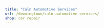 ```yaml
---
title: "Caln Automotive Services"
url: /downingtown/caln-automotive-services/
shop: car repair
---
```

